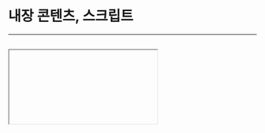 # 내장 콘텐츠, 스크립트
---

## <iframe>
* 다른 HTML 페이지를 현재 페이지에 삽입
* youtube 동영상도 삽입 가능
* 인라인 요소
* https://developer.mozilla.org/ko/docs/Web/HTML/Element/iframe

## <canvas>
* Canvas API나 WebGL API를 사용사여 그래픽이나 애니메이션 랜더링
* https://developer.mozilla.org/ko/docs/Web/HTML/Element/canvas

## <script>
* 스크립트 코드를 문서에 포함하거나 참조(외부 스크립트)
* `defer` 속성을 통해 HTML로드 후 JS파일 실행 가능<br /> 다른 방법으로는 `script`태그를 `body`태그의 맨 밑줄에 넣기도 함
* https://developer.mozilla.org/ko/docs/Web/HTML/Element/script

## <noscript>
* 스크립트를 지원하지 않는 경우에 삽입할 HTML을 정의
* https://developer.mozilla.org/ko/docs/Web/HTML/Element/noscript